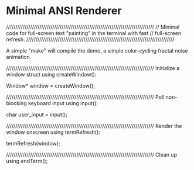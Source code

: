 # Minimal ANSI Renderer
////////////////////////////////////////////////////////////////////////////////
// Minimal code for full-screen text "painting" in the terminal with fast
// full-screen refresh.
////////////////////////////////////////////////////////////////////////////////

A simple "make" will compile the demo, a simple color-cycling fractal
noise animation.

////////////////////////////////////////////////////////////////////////////////
Initialize a window struct using createWindow():

Window* window = createWindow();

////////////////////////////////////////////////////////////////////////////////
Poll non-blocking keyboard input using input():

char user_input = input();

////////////////////////////////////////////////////////////////////////////////
Render the window onscreen using termRefresh():

termRefresh(window);

////////////////////////////////////////////////////////////////////////////////
Clean up using endTerm();


